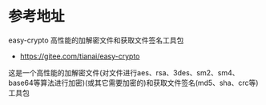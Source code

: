 # 参考地址
easy-crypto 高性能的加解密文件和获取文件签名工具包
- https://gitee.com/tianai/easy-crypto

这是一个高性能的加解密文件(对文件进行aes、rsa、3des、sm2、sm4、base64等算法进行加密)(或其它需要加密的)和获取文件签名(md5、sha、crc等)工具包

